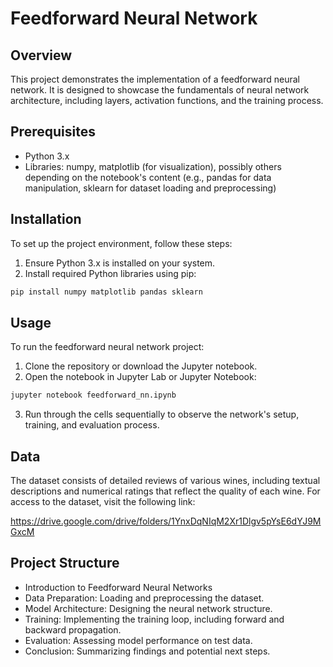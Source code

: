 # Feedforward Neural Network 

## Overview

This project demonstrates the implementation of a feedforward neural network. It is designed to showcase the fundamentals of neural network architecture, including layers, activation functions, and the training process.

## Prerequisites

- Python 3.x
- Libraries: numpy, matplotlib (for visualization), possibly others depending on the notebook's content (e.g., pandas for data manipulation, sklearn for dataset loading and preprocessing)

## Installation

To set up the project environment, follow these steps:
1. Ensure Python 3.x is installed on your system.
2. Install required Python libraries using pip:
```bash
pip install numpy matplotlib pandas sklearn
```

## Usage

To run the feedforward neural network project:
1. Clone the repository or download the Jupyter notebook.
2. Open the notebook in Jupyter Lab or Jupyter Notebook:
```bash
jupyter notebook feedforward_nn.ipynb
```
3. Run through the cells sequentially to observe the network's setup, training, and evaluation process.

## Data

The dataset consists of detailed reviews of various wines, including textual descriptions and numerical ratings that reflect the quality of each wine. For access to the dataset, visit the following link:

https://drive.google.com/drive/folders/1YnxDqNIqM2Xr1Dlgv5pYsE6dYJ9MGxcM

## Project Structure

- Introduction to Feedforward Neural Networks
- Data Preparation: Loading and preprocessing the dataset.
- Model Architecture: Designing the neural network structure.
- Training: Implementing the training loop, including forward and backward propagation.
- Evaluation: Assessing model performance on test data.
- Conclusion: Summarizing findings and potential next steps.
